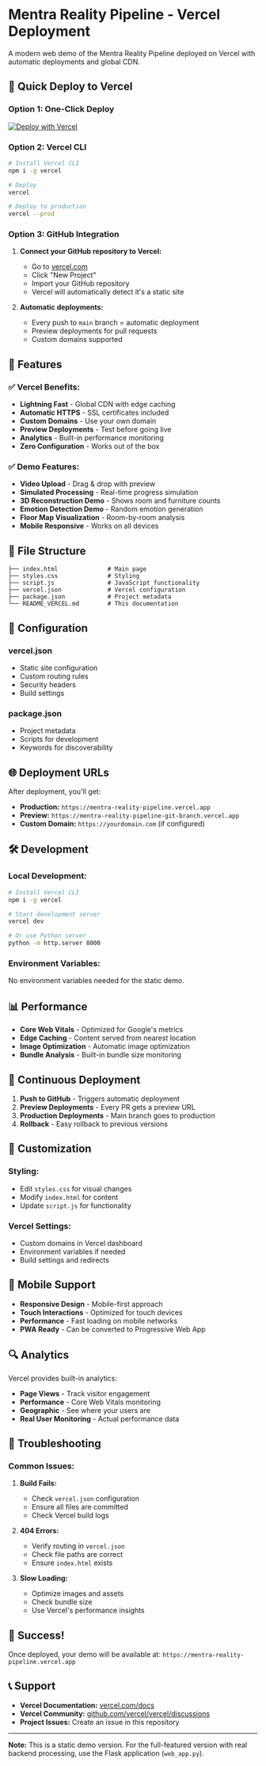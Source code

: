 # Mentra Reality Pipeline - Vercel Deployment

A modern web demo of the Mentra Reality Pipeline deployed on Vercel with automatic deployments and global CDN.

## 🚀 Quick Deploy to Vercel

### Option 1: One-Click Deploy
[![Deploy with Vercel](https://vercel.com/button)](https://vercel.com/new/clone?repository-url=https://github.com/bchung1201/hackmit25)

### Option 2: Vercel CLI
```bash
# Install Vercel CLI
npm i -g vercel

# Deploy
vercel

# Deploy to production
vercel --prod
```

### Option 3: GitHub Integration
1. **Connect your GitHub repository to Vercel:**
   - Go to [vercel.com](https://vercel.com)
   - Click "New Project"
   - Import your GitHub repository
   - Vercel will automatically detect it's a static site

2. **Automatic deployments:**
   - Every push to `main` branch = automatic deployment
   - Preview deployments for pull requests
   - Custom domains supported

## 🎯 Features

### ✅ **Vercel Benefits:**
- **Lightning Fast** - Global CDN with edge caching
- **Automatic HTTPS** - SSL certificates included
- **Custom Domains** - Use your own domain
- **Preview Deployments** - Test before going live
- **Analytics** - Built-in performance monitoring
- **Zero Configuration** - Works out of the box

### ✅ **Demo Features:**
- **Video Upload** - Drag & drop with preview
- **Simulated Processing** - Real-time progress simulation
- **3D Reconstruction Demo** - Shows room and furniture counts
- **Emotion Detection Demo** - Random emotion generation
- **Floor Map Visualization** - Room-by-room analysis
- **Mobile Responsive** - Works on all devices

## 📁 File Structure

```
├── index.html              # Main page
├── styles.css              # Styling
├── script.js               # JavaScript functionality
├── vercel.json             # Vercel configuration
├── package.json            # Project metadata
└── README_VERCEL.md        # This documentation
```

## 🔧 Configuration

### **vercel.json**
- Static site configuration
- Custom routing rules
- Security headers
- Build settings

### **package.json**
- Project metadata
- Scripts for development
- Keywords for discoverability

## 🌐 Deployment URLs

After deployment, you'll get:
- **Production:** `https://mentra-reality-pipeline.vercel.app`
- **Preview:** `https://mentra-reality-pipeline-git-branch.vercel.app`
- **Custom Domain:** `https://yourdomain.com` (if configured)

## 🛠️ Development

### **Local Development:**
```bash
# Install Vercel CLI
npm i -g vercel

# Start development server
vercel dev

# Or use Python server
python -m http.server 8000
```

### **Environment Variables:**
No environment variables needed for the static demo.

## 📊 Performance

- **Core Web Vitals** - Optimized for Google's metrics
- **Edge Caching** - Content served from nearest location
- **Image Optimization** - Automatic image optimization
- **Bundle Analysis** - Built-in bundle size monitoring

## 🔄 Continuous Deployment

1. **Push to GitHub** - Triggers automatic deployment
2. **Preview Deployments** - Every PR gets a preview URL
3. **Production Deployments** - Main branch goes to production
4. **Rollback** - Easy rollback to previous versions

## 🎨 Customization

### **Styling:**
- Edit `styles.css` for visual changes
- Modify `index.html` for content
- Update `script.js` for functionality

### **Vercel Settings:**
- Custom domains in Vercel dashboard
- Environment variables if needed
- Build settings and redirects

## 📱 Mobile Support

- **Responsive Design** - Mobile-first approach
- **Touch Interactions** - Optimized for touch devices
- **Performance** - Fast loading on mobile networks
- **PWA Ready** - Can be converted to Progressive Web App

## 🔍 Analytics

Vercel provides built-in analytics:
- **Page Views** - Track visitor engagement
- **Performance** - Core Web Vitals monitoring
- **Geographic** - See where your users are
- **Real User Monitoring** - Actual performance data

## 🚨 Troubleshooting

### **Common Issues:**

1. **Build Fails:**
   - Check `vercel.json` configuration
   - Ensure all files are committed
   - Check Vercel build logs

2. **404 Errors:**
   - Verify routing in `vercel.json`
   - Check file paths are correct
   - Ensure `index.html` exists

3. **Slow Loading:**
   - Optimize images and assets
   - Check bundle size
   - Use Vercel's performance insights

## 🎉 Success!

Once deployed, your demo will be available at:
`https://mentra-reality-pipeline.vercel.app`

## 📞 Support

- **Vercel Documentation:** [vercel.com/docs](https://vercel.com/docs)
- **Vercel Community:** [github.com/vercel/vercel/discussions](https://github.com/vercel/vercel/discussions)
- **Project Issues:** Create an issue in this repository

---

**Note:** This is a static demo version. For the full-featured version with real backend processing, use the Flask application (`web_app.py`).
